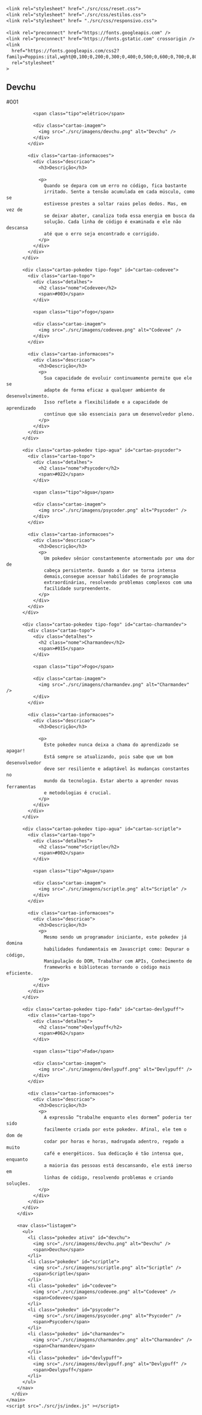 <!DOCTYPE html>
<html lang="pt-BR">
  <head>
    <meta charset="UTF-8" />
    <meta name="viewport" content="width=device-width, initial-scale=1.0" />
    <title>Pokedevs - Semana do Zero ao Programador Contratado</title>

    <link rel="stylesheet" href="./src/css/reset.css">
    <link rel="stylesheet" href="./src/css/estilos.css">
    <link rel="stylesheet" href= "./src/css/responsivo.css">

    <link rel="preconnect" href="https://fonts.googleapis.com" />
    <link rel="preconnect" href="https://fonts.gstatic.com" crossorigin />
    <link
      href="https://fonts.googleapis.com/css2?family=Poppins:ital,wght@0,100;0,200;0,300;0,400;0,500;0,600;0,700;0,800;0,900;1,100;1,200;1,300;1,400;1,500;1,600;1,700;1,800;1,900&display=swap"
      rel="stylesheet"
    >
  </head>

  <body>
    <main>
      <div class="pokedevs">
        <div class="cartoes-pokedev">
          <div class="cartao-pokedev tipo-eletrico aberto" id="cartao-devchu">
            <div class="cartao-topo">
              <div class="detalhes">
                <h2 class="nome">Devchu</h2>
                <span>#001</span>
              </div>

              <span class="tipo">elétrico</span>

              <div class="cartao-imagem">
                <img src="./src/imagens/devchu.png" alt="Devchu" />
              </div>
            </div>

            <div class="cartao-informacoes">
              <div class="descricao">
                <h3>Descrição</h3>

                <p>
                  Quando se depara com um erro no código, fica bastante
                  irritado. Sente a tensão acumulada em cada músculo, como se
                  estivesse prestes a soltar raios pelos dedos. Mas, em vez de
                  se deixar abater, canaliza toda essa energia em busca da
                  solução. Cada linha de código é examinada e ele não descansa
                  até que o erro seja encontrado e corrigido.
                </p>
              </div>
            </div>
          </div>

          <div class="cartao-pokedev tipo-fogo" id="cartao-codevee">
            <div class="cartao-topo">
              <div class="detalhes">
                <h2 class="nome">Codevee</h2>
                <span>#003</span>
              </div>

              <span class="tipo">fogo</span>

              <div class="cartao-imagem">
                <img src="./src/imagens/codevee.png" alt="Codevee" />
              </div>
            </div>

            <div class="cartao-informacoes">
              <div class="descricao">
                <h3>Descrição</h3>
                <p>
                  Sua capacidade de evoluir continuamente permite que ele se
                  adapte de forma eficaz a qualquer ambiente de desenvolvimento.
                  Isso reflete a flexibilidade e a capacidade de aprendizado
                  contínuo que são essenciais para um desenvolvedor pleno.
                </p>
              </div>
            </div>
          </div>

          <div class="cartao-pokedev tipo-agua" id="cartao-psycoder">
            <div class="cartao-topo">
              <div class="detalhes">
                <h2 class="nome">Psycoder</h2>
                <span>#022</span>
              </div>

              <span class="tipo">água</span>

              <div class="cartao-imagem">
                <img src="./src/imagens/psycoder.png" alt="Psycoder" />
              </div>
            </div>

            <div class="cartao-informacoes">
              <div class="descricao">
                <h3>Descrição</h3>
                <p>
                  Um pokedev sênior constantemente atormentado por uma dor de
                  cabeça persistente. Quando a dor se torna intensa
                  demais,consegue acessar habilidades de programação
                  extraordinárias, resolvendo problemas complexos com uma
                  facilidade surpreendente.
                </p>
              </div>
            </div>
          </div>

          <div class="cartao-pokedev tipo-fogo" id="cartao-charmandev">
            <div class="cartao-topo">
              <div class="detalhes">
                <h2 class="nome">Charmandev</h2>
                <span>#015</span>
              </div>

              <span class="tipo">Fogo</span>

              <div class="cartao-imagem">
                <img src="./src/imagens/charmandev.png" alt="Charmandev" />
              </div>
            </div>

            <div class="cartao-informacoes">
              <div class="descricao">
                <h3>Descrição</h3>

                <p>
                  Este pokedev nunca deixa a chama do aprendizado se apagar!
                  Está sempre se atualizando, pois sabe que um bom desenvolvedor
                  deve ser resiliente e adaptável às mudanças constantes no
                  mundo da tecnologia. Estar aberto a aprender novas ferramentas
                  e metodologias é crucial.
                </p>
              </div>
            </div>
          </div>

          <div class="cartao-pokedev tipo-agua" id="cartao-scriptle">
            <div class="cartao-topo">
              <div class="detalhes">
                <h2 class="nome">Scriptle</h2>
                <span>#002</span>
              </div>

              <span class="tipo">Agua</span>

              <div class="cartao-imagem">
                <img src="./src/imagens/scriptle.png" alt="Scriptle" />
              </div>
            </div>

            <div class="cartao-informacoes">
              <div class="descricao">
                <h3>Descrição</h3>
                <p>
                  Mesmo sendo um programador iniciante, este pokedev já domina
                  habilidades fundamentais em Javascript como: Depurar o código,
                  Manipulação do DOM, Trabalhar com APIs, Conhecimento de
                  frameworks e bibliotecas tornando o código mais eficiente.
                </p>
              </div>
            </div>
          </div>

          <div class="cartao-pokedev tipo-fada" id="cartao-devlypuff">
            <div class="cartao-topo">
              <div class="detalhes">
                <h2 class="nome">Devlypuff</h2>
                <span>#062</span>
              </div>

              <span class="tipo">Fada</span>

              <div class="cartao-imagem">
                <img src="./src/imagens/devlypuff.png" alt="Devlypuff" />
              </div>
            </div>

            <div class="cartao-informacoes">
              <div class="descricao">
                <h3>Descrição</h3>
                <p>
                  A expressão “trabalhe enquanto eles dormem” poderia ter sido
                  facilmente criada por este pokedev. Afinal, ele tem o dom de
                  codar por horas e horas, madrugada adentro, regado a muito
                  café e energéticos. Sua dedicação é tão intensa que, enquanto
                  a maioria das pessoas está descansando, ele está imerso em
                  linhas de código, resolvendo problemas e criando soluções.
                </p>
              </div>
            </div>
          </div>
        </div>

        <nav class="listagem">
          <ul>
            <li class="pokedev ativo" id="devchu">
              <img src="./src/imagens/devchu.png" alt="Devchu" />
              <span>Devchu</span>
            </li>
            <li class="pokedev" id="scriptle">
              <img src="./src/imagens/scriptle.png" alt="Scriptle" />
              <span>Scriptle</span>
            </li>
            <li class="pokedev" id="codevee">
              <img src="./src/imagens/codevee.png" alt="Codevee" />
              <span>Codevee</span>
            </li>
            <li class="pokedev" id="psycoder">
              <img src="./src/imagens/psycoder.png" alt="Psycoder" />
              <span>Psycoder</span>
            </li>
            <li class="pokedev" id="charmandev">
              <img src="./src/imagens/charmandev.png" alt="Charmandev" />
              <span>Charmandev</span>
            </li>
            <li class="pokedev" id="devlypuff">
              <img src="./src/imagens/devlypuff.png" alt="Devlypuff" />
              <span>Devlypuff</span>
            </li>
          </ul>
        </nav>
      </div>
    </main>
    <script src="./src/js/index.js" ></script>
  </body>
</html>
